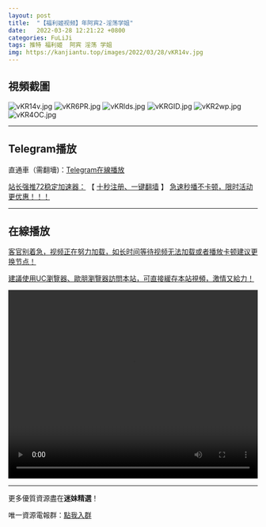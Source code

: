 ```yaml
---
layout: post
title:  "【福利姬视频】年阿宾2-淫荡学姐"
date:   2022-03-28 12:21:22 +0800
categories: FuLiJi
tags: 推特 福利姬  阿宾 淫荡 学姐
img: https://kanjiantu.top/images/2022/03/28/vKR14v.jpg
---
```



## 視頻截圖

![vKR14v.jpg](https://kanjiantu.top/images/2022/03/28/vKR14v.jpg)
![vKR6PR.jpg](https://kanjiantu.top/images/2022/03/28/vKR6PR.jpg)
![vKRlds.jpg](https://kanjiantu.top/images/2022/03/28/vKRlds.jpg)
![vKRGID.jpg](https://kanjiantu.top/images/2022/03/28/vKRGID.jpg)
![vKR2wp.jpg](https://kanjiantu.top/images/2022/03/28/vKR2wp.jpg)
![vKR4OC.jpg](https://kanjiantu.top/images/2022/03/28/vKR4OC.jpg)

* * *
## Telegram播放

直通車（需翻墻)：[Telegram在線播放](https://t.me/mimeijingxuan/260)

<u>站长强推72稳定加速器：</u> 【 [十秒注册、一键翻墙](https://www.mimei.blog/skip/vpn.html) 】
<u>  急速秒播不卡顿，限时活动更优惠！！！</u>
* * *
## 在線播放
<u>客官别着急，视频正在努力加载，如长时间等待视频无法加载或者播放卡顿建议更换节点！</u>

<u>建議使用UC瀏覽器、歐朋瀏覽器訪問本站，可直接緩存本站視頻，激情又給力！</u>
<center><video src="https://cdn.publer.io/uploads/videos/6247da59db2797343b249e05/564e980d0093a2b705268dfffe24c031.mp4" width="100%" height="380px" controls="controls"></video></center>


* * *
更多優質資源盡在**迷妹精選**！

唯一資源電報群：[點我入群](https://t.me/mimeijingxuan)


